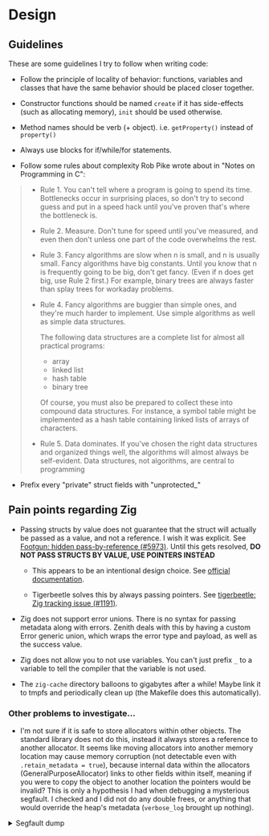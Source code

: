 # Design

## Guidelines

These are some guidelines I try to follow when writing code:

* Follow the principle of locality of behavior: functions, variables and
classes that have the same behavior should be placed closer together.
* Constructor functions should be named `create` if it has side-effects (such as allocating memory), `init` should be used otherwise.
* Method names should be verb (+ object). i.e. `getProperty()` instead of
`property()`
* Always use blocks for if/while/for statements.

* Follow some rules about complexity Rob Pike wrote about in "Notes on Programming in C":

> * Rule 1.  You can't tell where a program is going to spend its time.  Bottlenecks occur in surprising places, so don't try to second guess and put in a speed hack until you've proven that's where the bottleneck is.
>
> * Rule 2.  Measure.  Don't tune for speed until you've measured, and even then don't unless one part of the code overwhelms the rest.
>
> * Rule 3.  Fancy algorithms are slow when n is small, and n is usually small.  Fancy algorithms have big constants. Until you know that n is frequently going to be big, don't get fancy.  (Even if n does get big, use Rule 2 first.)   For example, binary trees are always faster than splay trees for workaday problems.
>
> * Rule 4.  Fancy algorithms are buggier than simple ones, and they're much harder to implement.  Use simple algorithms as well as simple data structures.
>
>   The following data structures are a complete list for almost all practical programs:
>    * array
>    * linked list
>    * hash table
>    * binary tree
>
>   Of course, you must also be prepared to collect these into compound data structures.  For instance, a symbol table might be implemented as a hash table containing linked lists of arrays of characters.
>
> * Rule 5.  Data dominates.  If you've chosen the right data structures and organized things well, the algorithms will almost always be self-evident.  Data structures, not algorithms, are central to programming

* Prefix every "private" struct fields with "unprotected_"

## Pain points regarding Zig

* Passing structs by value does not guarantee that the struct will actually
be passed as a value, and not a reference. I wish it was explicit.
See [Footgun: hidden pass-by-reference (#5973)](https://github.com/ziglang/zig/issues/5973).
Until this gets resolved, **DO NOT PASS STRUCTS BY VALUE, USE POINTERS INSTEAD**

  * This appears to be an intentional design choice.
See [official documentation](https://ziglang.org/documentation/master/#Pass-by-value-Parameters).

  * Tigerbeetle solves this by always passing pointers.
See [tigerbeetle: Zig tracking issue (#1191)](https://github.com/tigerbeetle/tigerbeetle/issues/1191).

* Zig does not support error unions. There is no syntax for passing metadata along with errors. Zenith deals with this by having a custom Error generic union, which wraps the error type and payload, as well as the success value.

* Zig does not allow you to not use variables. You can't just prefix `_` to a variable to tell the compiler that the variable is not used.

* The `zig-cache` directory balloons to gigabytes after a while! Maybe link it to tmpfs and periodically clean up (the Makefile does this automatically).

### Other problems to investigate...

* I'm not sure if it is safe to store allocators within other objects. The standard library does not do this, instead it always stores a reference to another allocator. It seems like moving allocators into another memory location may cause memory corruption (not detectable even with `.retain_metadata = true`), because internal data within the allocators (GeneralPurposeAllocator) links to other fields within itself, meaning if you were to copy the object to another location the pointers would be invalid? This is only a hypothesis I had when debugging a mysterious segfault. I checked and I did not do any double frees, or anything that would override the heap's metadata (`verbose_log` brought up nothing).

<details>

<summary>Segfault dump</summary>

```
/zig-linux-x86_64-0.12.0/lib/std/heap/general_purpose_allocator.zig:515:91: 0x10f69ff in allocSlot (zenith)
            if (self.cur_buckets[bucket_index] == null or self.cur_buckets[bucket_index].?.alloc_cursor == slot_count) {
```

</details>
